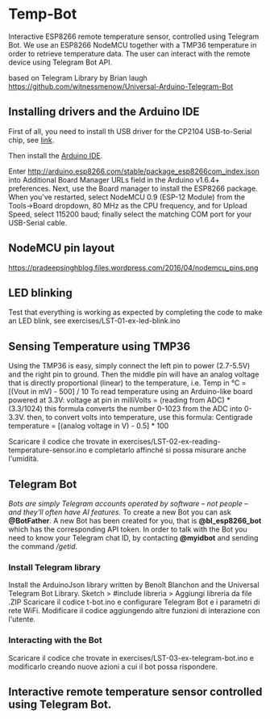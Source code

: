 # Temp-Bot
Interactive ESP8266 remote temperature sensor, controlled using Telegram Bot.
We use an ESP8266 NodeMCU together with a TMP36 temperature in order to retrieve temperature data.
The user can interact with the remote device using Telegram Bot API.

based on Telegram Library by Brian laugh
https://github.com/witnessmenow/Universal-Arduino-Telegram-Bot

## Installing drivers and the Arduino IDE
First of all, you need to install th USB driver for the CP2104 USB-to-Serial chip,
see [link](https://www.silabs.com/products/mcu/Pages/USBtoUARTBridgeVCPDrivers.aspx).

Then install the [Arduino IDE](http://www.arduino.cc/en/Main/Software).

Enter http://arduino.esp8266.com/stable/package_esp8266com_index.json into Additional Board Manager URLs field in the Arduino v1.6.4+ preferences.
Next, use the Board manager to install the ESP8266 package.
When you've restarted, select NodeMCU 0.9 (ESP-12 Module) from the Tools->Board dropdown, 80 MHz as the CPU frequency, and for Upload Speed, select 115200 baud; finally select the matching COM port for your  USB-Serial cable.

## NodeMCU pin layout
https://pradeepsinghblog.files.wordpress.com/2016/04/nodemcu_pins.png

## LED blinking
Test that everything is working as expected by completing the code to make an LED blink, see exercises/LST-01-ex-led-blink.ino

## Sensing Temperature using TMP36
Using the TMP36 is easy, simply connect the left pin to power (2.7-5.5V) and the right pin to ground. Then the middle pin will have an analog voltage that is directly proportional (linear) to the temperature, i.e. Temp in °C = [(Vout in mV) - 500] / 10
To read temperature using an Arduino-like board powered at 3.3V:
voltage at pin in milliVolts = (reading from ADC) * (3.3/1024)
this formula converts the number 0-1023 from the ADC into 0-3.3V.
then, to convert volts into temperature, use this formula:
Centigrade temperature = [(analog voltage in V) - 0.5] * 100

Scaricare il codice che trovate in exercises/LST-02-ex-reading-temperature-sensor.ino e completarlo affinché si possa misurare anche l'umidità.

## Telegram Bot
_Bots are simply Telegram accounts operated by software – not people – and they'll often have AI features._
To create a new Bot you can ask __\@BotFather__. A new Bot has been created for you, that is __\@bl_esp8266_bot__ which has the corresponding API token.
In order to talk with the Bot you need to know your Telegram chat ID, by contacting __\@myidbot__ and sending the command _/getid_.

### Install Telegram library
Install the ArduinoJson library written by Benoît Blanchon and the Universal Telegram Bot Library.
Sketch > #include libreria > Aggiungi libreria da file .ZIP
Scaricare il codice t-bot.ino e configurare Telegram Bot e i parametri di rete WiFi.
Modificare il codice aggiungendo altre funzioni di interazione con l'utente.

### Interacting with the Bot
Scaricare il codice che trovate in
exercises/LST-03-ex-telegram-bot.ino
e modificarlo creando nuove azioni a cui il bot possa rispondere.

## Interactive remote temperature sensor controlled using Telegram Bot.
